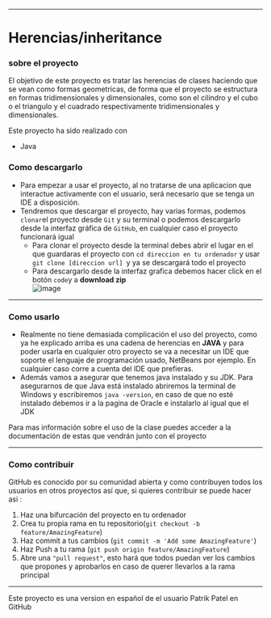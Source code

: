 ------------------------------------------------------------------------
# Herencias/inheritance


### sobre el proyecto
El objetivo de este proyecto es tratar las herencias de clases haciendo que se vean como formas geometricas, de forma que el proyecto se estructura en formas tridimensionales y dimensionales, como son el cilindro y el cubo o el triangulo y el cuadrado respectivamente tridimensionales y dimensionales.

Este proyecto ha sido realizado con
- Java
### Como descargarlo
- Para empezar a usar el proyecto, al no tratarse de una aplicacion que interactue activamente con el usuario, será necesario que se tenga un IDE a disposición.
- Tendremos que descargar el proyecto, hay varias formas, podemos `clonar`el proyecto desde `Git` y su terminal o podemos descargarlo desde la interfaz gráfica de `GitHub`, en cualquier caso el proyecto funcionará igual
	- Para clonar el proyecto desde la terminal debes abrir el lugar en el que guardaras el proyecto con `cd direccion en tu ordenador` y usar `git clone [direccion url] `y ya se descargará todo el proyecto
	- Para descargarlo desde la interfaz grafica debemos hacer click en el botón `code`y a **download zip** 	
![image](https://user-images.githubusercontent.com/79007014/109994085-40caa000-7d0d-11eb-9886-a555a72e8d2c.png)


---

### Como usarlo
- Realmente no tiene demasiada complicación el uso del proyecto, como ya he explicado arriba es una cadena de herencias en **JAVA** y para poder usarla en cualquier otro proyecto se va a necesitar un IDE que soporte el lenguaje de programación usado, NetBeans por ejemplo. En cualquier caso corre a cuenta del IDE que prefieras.
- Además vamos a asegurar que tenemos java instalado y su JDK. Para asegurarnos de que Java está instalado abriremos la terminal de Windows y escribiremos `java -version`, en caso de que no esté instalado debemos ir a la pagina de Oracle e instalarlo al igual que el JDK

Para mas información sobre el uso de la clase puedes acceder a la documentación de estas que vendrán junto con el proyecto

---
### Como contribuir
GitHub es conocido por su comunidad abierta y como contribuyen todos los usuarios en otros proyectos así que, si quieres contribuir se puede hacer asi :

1.  Haz una bifurcación del proyecto en tu ordenador
2.  Crea tu propia rama en tu repositorio(`git checkout -b feature/AmazingFeature`)
3.  Haz commit a tus cambios (`git commit -m 'Add some AmazingFeature'`)
4.  Haz Push a tu rama (`git push origin feature/AmazingFeature`)
5.  Abre una `"pull request"`, esto hará que todos puedan ver los cambios que propones y aprobarlos en caso de querer llevarlos a la rama principal
---
Este proyecto es una version en español de el usuario Patrik Patel en GitHub
